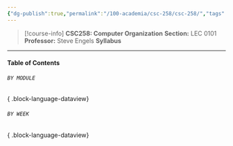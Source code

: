 ```yaml
---
{"dg-publish":true,"permalink":"/100-academia/csc-258/csc-258/","tags":["university","cs","course-page"],"created":"2024-06-22T16:06:17.054-07:00","updated":"2024-07-28T18:17:42.358-07:00"}
---
```


> [!course-info] **CSC258: Computer Organization**
> **Section:** LEC 0101
> **Professor:** Steve Engels
> **Syllabus**

---
#### Table of Contents
###### `BY MODULE`


{ .block-language-dataview}
###### `BY WEEK`

{ .block-language-dataview}

